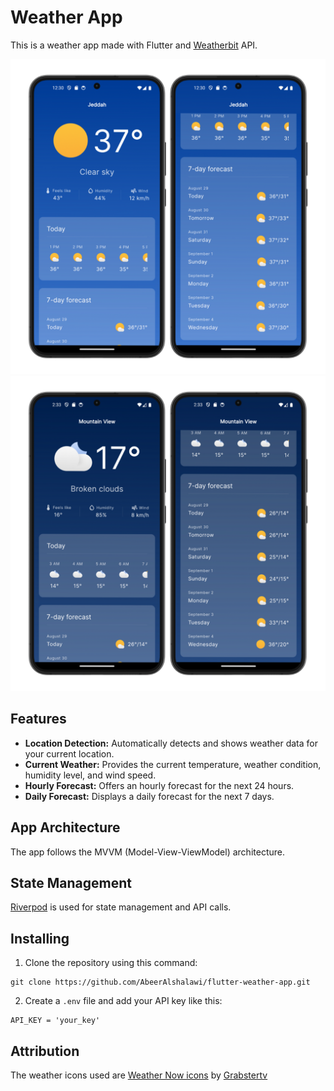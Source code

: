 # Weather App

This is a weather app made with Flutter and [Weatherbit](https://www.weatherbit.io/) API.

![Jedddah weather](/Jeddah.png?raw=true)
![Mountain View weather](/Mountain-View.png?raw=true)

## Features
- **Location Detection:** Automatically detects and shows weather data for your current location.
- **Current Weather:** Provides the current temperature, weather condition, humidity level, and wind speed.
- **Hourly Forecast:** Offers an hourly forecast for the next 24 hours.
- **Daily Forecast:** Displays a daily forecast for the next 7 days.

## App Architecture
The app follows the MVVM (Model-View-ViewModel) architecture.

## State Management
[Riverpod](https://riverpod.dev/) is used for state management and API calls.

## Installing
1. Clone the repository using this command:
  ```git
  git clone https://github.com/AbeerAlshalawi/flutter-weather-app.git
  ``` 
2. Create a `.env` file and add your API key like this:
  ```
  API_KEY = 'your_key'
  ```

## Attribution
The weather icons used are [Weather Now icons](https://github.com/Grabstertv/WeatherNowIcons/tree/main) by [Grabstertv](https://github.com/Grabstertv/)
